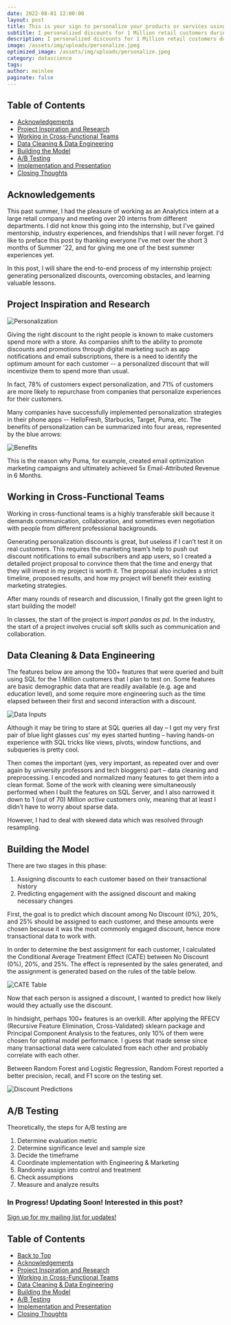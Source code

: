 ```yaml
---
date: 2022-08-01 12:00:00
layout: post
title: This is your sign to personalize your products or services using ML 
subtitle: I personalized discounts for 1 Million retail customers during my summer internship 
description: I personalized discounts for 1 Million retail customers during my summer internship 
image: /assets/img/uploads/personalize.jpeg
optimized_image: /assets/img/uploads/personalize.jpeg
category: datascience
tags:
author: meinlee
paginate: false
---
```


<div id="toc_container">
<h2 class="toc_title">Table of Contents</h2>
<ul class="toc_list">
  <li><a href="#Acknowledgements">Acknowledgements</a></li>
   <li><a href="#Project Inspiration and Research">Project Inspiration and Research</a></li>
   <li><a href="#Working in Cross-Functional Teams">Working in Cross-Functional Teams</a></li>
   <li><a href="#Data Cleaning & Data Engineering">Data Cleaning & Data Engineering</a></li>
  <li><a href="#Building the Model">Building the Model</a></li>
  <li><a href="#A/B Testing">A/B Testing</a></li>
  <li><a href="#Implementation and Presentation">Implementation and Presentation</a></li>
  <li><a href="#Closing Thoughts">Closing Thoughts</a></li>
</ul>
</div>

<h2 id="Acknowledgements">Acknowledgements</h2>

This past summer, I had the pleasure of working as an Analytics intern at a large retail company and meeting over 20 interns from different departments. I did not know this going into the internship, but I've gained mentorship, industry experiences, and friendships that I will never forget. I'd like to preface this post by thanking everyone I've met over the short 3 months of Summer '22, and for giving me one of the best summer experiences yet.

In this post, I will share the end-to-end process of my internship project: generating personalized discounts, overcoming obstacles, and learning valuable lessons.

<h2 id="Project Inspiration">Project Inspiration and Research</h2>

![Personalization](/assets/img/uploads/personalization.jpg "Personalization")

Giving the right discount to the right people is known to make customers spend more with a store. 
As companies shift to the ability to promote discounts and promotions through digital marketing such as app notifications and email subscriptions, there is a need to identify the optimum amount for each customer -- a personalized discount that will incentivize them to spend more than usual. 

In fact, 78% of customers expect personalization, and 71% of customers are more likely to repurchase from companies that personalize experiences for their customers. 

Many companies have successfully implemented personalization strategies in their phone apps -- HelloFresh, Starbucks, Target, Puma, etc. The benefits of personalization can be summarized into four areas, represented by the blue arrows: 

![Benefits](/assets/img/uploads/benefits.png "Benefits")

This is the reason why Puma, for example, created email optimization marketing campaigns and ultimately achieved 5x Email-Attributed Revenue in 6 Months. 
 
<h2 id="Working in Cross-Functional Teams">Working in Cross-Functional Teams </h2>

Working in cross-functional teams is a highly transferable skill because it demands communication, collaboration, and sometimes even negotiation with people from different professional backgrounds. 

Generating personalization discounts is great, but useless if I can’t test it on real customers. This requires the marketing team’s help to push out discount notifications to email subscribers and app users, so I created a detailed project proposal to convince them that the time and energy that they will invest in my project is worth it. The proposal also includes a strict timeline, proposed results, and how my project will benefit their existing marketing strategies. 

After many rounds of research and discussion, I finally got the green light to start building the model!

In classes, the start of the project is <i>import pandas as pd</i>. In the industry, the start of a project involves crucial soft skills such as communication and collaboration.

<h2 id="Data Cleaning & Data Engineering">Data Cleaning & Data Engineering</h2>

The features below are among the 100+ features that were queried and built using SQL for the 1 Million customers that I plan to test on. Some features are basic demographic data that are readily available (e.g. age and education level), and some require more engineering such as the time elapsed between their first and second interaction with a discount. 

![Data Inputs](/assets/img/uploads/data_inputs.jpg "Data Inputs")

Although it may be tiring to stare at SQL queries all day – I got my very first pair of blue light glasses cus’ my eyes started hunting – having hands-on experience with SQL tricks like views, pivots, window functions, and subqueries is pretty cool.

Then comes the important (yes, very important, as repeated over and over again by university professors and tech bloggers) part – data cleaning and preprocessing. I encoded and normalized many features to get them into a clean format. Some of the work with cleaning were simultaneously performed when I built the features on SQL Server, and I also narrowed it down to 1 (out of 70) Million <i>active</i> customers only, meaning that at least I didn’t have to worry about sparse data.

However, I had to deal with skewed data which was resolved through resampling.

<h2 id="Building the Model">Building the Model</h2>

There are two stages in this phase:
1) Assigning discounts to each customer based on their transactional history
2) Predicting engagement with the assigned discount and making necessary changes 

First, the goal is to predict which discount among No Discount (0%), 20%, and 25% should be assigned to each customer, and these amounts were chosen because it was the most commonly engaged discount, hence more transactional data to work with. 

In order to determine the best assignment for each customer, I calculated the Conditional Average Treatment Effect (CATE) between No Discount (0%), 20%, and 25%. The effect is represented by the sales generated, and the assignment is generated based on the rules of the table below.

![CATE Table](/assets/img/uploads/CATE_table.jpg "CATE Table")

Now that each person is assigned a discount, I wanted to predict how likely would they actually use the discount.

In hindsight, perhaps 100+ features is an overkill. After applying the RFECV (Recursive Feature Elimination, Cross-Validated) sklearn package and Principal Component Analysis to the features, only 10% of them were chosen for optimal model performance. I guess that made sense since many transactional data were calculated from each other and probably correlate with each other. 

Between Random Forest and Logistic Regression, Random Forest reported a better precision, recall, and F1 score on the testing set. 

![Discount Predictions](/assets/img/uploads/discount_pred.jpg "Discount Predictions")

<h2 id="A/B Testing">A/B Testing</h2>

Theoretically, the steps for A/B testing are
1) Determine evaluation metric
2) Determine significance level and sample size
3) Decide the timeframe 
4) Coordinate implementation with Engineering & Marketing 
5) Randomly assign into control and treatment 
6) Check assumptions
7) Measure and analyze results 

### In Progress! Updating Soon! Interested in this post? 
<a href="https://docs.google.com/forms/d/e/1FAIpQLSfh1Kx8ftMOR92ijcBb_-K2OAv2XAnQlWChwuBG2vTGkkBeuQ/viewform?usp=sf_link">Sign up for my mailing list for updates!</a>

<div id="toc_container">
<h2 class="toc_title">Table of Contents</h2>
<ul class="toc_list">
  <li><a href="#Acknowledgements">Back to Top</a></li>
  <li><a href="#Acknowledgements">Acknowledgements</a></li>
   <li><a href="#Project Inspiration and Research">Project Inspiration and Research</a></li>
   <li><a href="#Working in Cross-Functional Teams">Working in Cross-Functional Teams</a></li>
   <li><a href="#Data Cleaning & Data Engineering">Data Cleaning & Data Engineering</a></li>
  <li><a href="#Building the Model">Building the Model</a></li>
  <li><a href="#A/B Testing">A/B Testing</a></li>
  <li><a href="#Implementation and Presentation">Implementation and Presentation</a></li>
  <li><a href="#Closing Thoughts">Closing Thoughts</a></li>
</ul>
</div>
<br>
<br>
<br>
<br>
<br>
<br>
<br>
<br>
<br>
<br>
<br>
<br>
<br>
<br>
<br>
<br>
<br>
<br>


